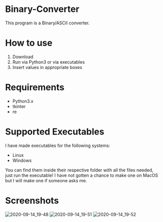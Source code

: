 # Binary-Converter

This program is a Binary/ASCII converter.

How to use
==========
1. Download
2. Run via Python3 or via executables
3. Insert values in appropriate boxes

Requirements
============
- Python3.x
- tkinter
- re

Supported Executables
=====================
I have made executables for the following systems:

- Linux
- Windows

You can find them inside their respective folder with all the files needed, just run the executable!
I have not gotten a chance to make one on MacOS but I will make one if someone asks me.

Screenshots
===========

![2020-09-14_19-48](https://user-images.githubusercontent.com/65184258/93125690-69a99b00-f6c3-11ea-8fea-c82ca0b95f21.png)
![2020-09-14_19-51](https://user-images.githubusercontent.com/65184258/93126004-c9a04180-f6c3-11ea-8d5b-6aea12a16548.png)
![2020-09-14_19-52](https://user-images.githubusercontent.com/65184258/93126011-cad16e80-f6c3-11ea-9f59-24f32a92bee0.png)
